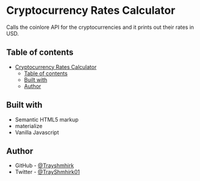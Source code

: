 # Cryptocurrency Rates Calculator

Calls the coinlore API for the cryptocurrencies and it prints out their rates in USD.

## Table of contents
- [Cryptocurrency Rates Calculator](#cryptocurrency-rates-calculator)
  - [Table of contents](#table-of-contents)
  - [Built with](#built-with)
  - [Author](#author)

## Built with

- Semantic HTML5 markup
- materialize
- Vanilla Javascript


## Author

- GitHub - [@Trayshmhirk](https://github.com/Trayshmhirk)
- Twitter - [@TrayShmhirk01](https://www.twitter.com/TrayShmhirk01)

